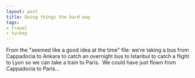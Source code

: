 ```yaml
---
layout: post
title: Doing things the hard way
tags:
- travel
- turkey
---
```

From the "seemed like a good idea at the time" file: we're taking a bus from
Cappadocia to Ankara to catch an overnight bus to Istanbul to catch a flight
to Lyon so we can take a train to Paris.  We could have just flown from
Cappadocia to Paris…

